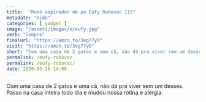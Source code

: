 ```yaml
---
title:  "Robô aspirador de pó Eufy Robovac 11S"
metadate: "hide"
categories: [ gadget ]
image: "/assets/images/e/eufy.jpg"
verb: "Compre"
finalurl: "https://amzn.to/3eg77yO"
visit: "https://amzn.to/3eg77yO"
short: "Com uma casa de 2 gatos e uma cã, não dá pra viver sem um desses. Passo na casa inteira todo dia e mudou nossa rotina e alergia."
permalink: /eufy-robovac
permalink: /eufy-robovac/
date: 2020-05-26 14:00
---
```

Com uma casa de 2 gatos e uma cã, não dá pra viver sem um desses. Passo na casa inteira todo dia e mudou nossa rotina e alergia.